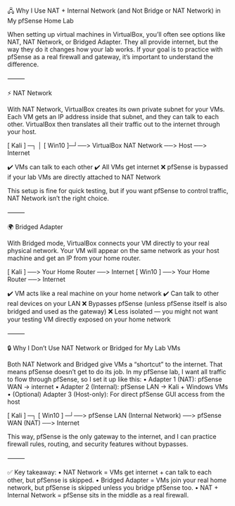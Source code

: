 🖧 Why I Use NAT + Internal Network (and Not Bridge or NAT Network) in My pfSense Home Lab

When setting up virtual machines in VirtualBox, you’ll often see options like NAT, NAT Network, or Bridged Adapter. They all provide internet, but the way they do it changes how your lab works. If your goal is to practice with pfSense as a real firewall and gateway, it’s important to understand the difference.

⸻

⚡ NAT Network

With NAT Network, VirtualBox creates its own private subnet for your VMs. Each VM gets an IP address inside that subnet, and they can talk to each other. VirtualBox then translates all their traffic out to the internet through your host.

[ Kali ] ─┐
          │
[ Win10 ]─┘──> VirtualBox NAT Network ──> Host ──> Internet

✔️ VMs can talk to each other
✔️ All VMs get internet
❌ pfSense is bypassed if your lab VMs are directly attached to NAT Network

This setup is fine for quick testing, but if you want pfSense to control traffic, NAT Network isn’t the right choice.

⸻

🌍 Bridged Adapter

With Bridged mode, VirtualBox connects your VM directly to your real physical network. Your VM will appear on the same network as your host machine and get an IP from your home router.

[ Kali ] ──> Your Home Router ──> Internet
[ Win10 ] ──> Your Home Router ──> Internet

✔️ VM acts like a real machine on your home network
✔️ Can talk to other real devices on your LAN
❌ Bypasses pfSense (unless pfSense itself is also bridged and used as the gateway)
❌ Less isolated — you might not want your testing VM directly exposed on your home network

⸻

🔒 Why I Don’t Use NAT Network or Bridged for My Lab VMs

Both NAT Network and Bridged give VMs a “shortcut” to the internet. That means pfSense doesn’t get to do its job. In my pfSense lab, I want all traffic to flow through pfSense, so I set it up like this:
	•	Adapter 1 (NAT): pfSense WAN → internet
	•	Adapter 2 (Internal): pfSense LAN → Kali + Windows VMs
	•	(Optional) Adapter 3 (Host-only): For direct pfSense GUI access from the host

[ Kali  ] ─┐
[ Win10 ] ─┘──> pfSense LAN (Internal Network) ──> pfSense WAN (NAT) ──> Internet

This way, pfSense is the only gateway to the internet, and I can practice firewall rules, routing, and security features without bypasses.

⸻

✅ Key takeaway:
	•	NAT Network = VMs get internet + can talk to each other, but pfSense is skipped.
	•	Bridged Adapter = VMs join your real home network, but pfSense is skipped unless you bridge pfSense too.
	•	NAT + Internal Network = pfSense sits in the middle as a real firewall.